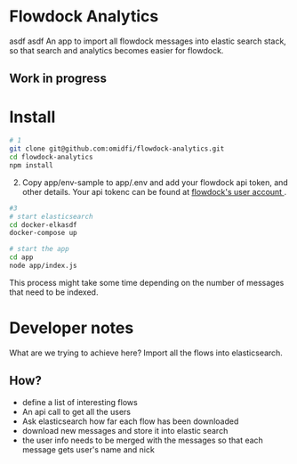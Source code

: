 # Flowdock Analytics
 asdf asdf
An app to import all flowdock messages into elastic search stack, so that search and analytics becomes easier for flowdock.

## Work in progress


# Install
```bash
# 1 
git clone git@github.com:omidfi/flowdock-analytics.git
cd flowdock-analytics
npm install
```
2. Copy app/env-sample to app/.env and add your flowdock api token, and other details. 
Your api tokenc can be found at [flowdock's user account ](https://www.flowdock.com/account/tokens).

```bash
#3
# start elasticsearch
cd docker-elkasdf
docker-compose up

# start the app
cd app
node app/index.js
```
This process might take some time depending on the number of messages that need to be indexed. 

# Developer notes
What are we trying to achieve here?
Import all the flows into elasticsearch.

## How?
  * define a list of interesting flows
  * An api call to get all the users
  * Ask elasticsearch how far each flow has been downloaded
  * download new messages and store it into elastic search
  * the user info needs to be merged with the messages so that each message gets user's name and nick
